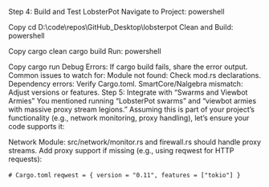 Step 4: Build and Test LobsterPot
Navigate to Project:
powershell

Copy
cd D:\code\repos\GitHub_Desktop\lobsterpot
Clean and Build:
powershell

Copy
cargo clean
cargo build
Run:
powershell

Copy
cargo run
Debug Errors:
If cargo build fails, share the error output.
Common issues to watch for:
Module not found: Check mod.rs declarations.
Dependency errors: Verify Cargo.toml.
SmartCore/Nalgebra mismatch: Adjust versions or features.
Step 5: Integrate with “Swarms and Viewbot Armies”
You mentioned running “LobsterPot swarms” and “viewbot armies with massive proxy stream legions.” Assuming this is part of your project’s functionality (e.g., network monitoring, proxy handling), let’s ensure your code supports it:

Network Module:
src/network/monitor.rs and firewall.rs should handle proxy streams.
Add proxy support if missing (e.g., using reqwest for HTTP requests):


`# Cargo.toml`
`reqwest = { version = "0.11", features = ["tokio"] }`

